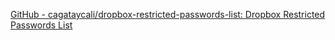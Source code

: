 
[GitHub - cagataycali/dropbox-restricted-passwords-list: Dropbox Restricted Passwords List](https://github.com/cagataycali/dropbox-restricted-passwords-list)
